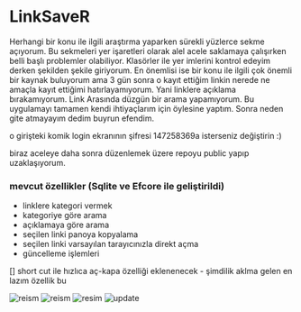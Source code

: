 # LinkSaveR

Herhangi bir konu ile ilgili araştırma yaparken sürekli yüzlerce sekme açıyorum. Bu sekmeleri yer işaretleri olarak alel acele saklamaya çalışırken belli başlı problemler olabiliyor. Klasörler ile yer imlerini kontrol edeyim derken şekilden şekile giriyorum. En önemlisi ise bir konu ile ilgili çok önemli bir kaynak buluyorum ama 3 gün sonra o kayıt ettiğim linkin nerede ne amaçla kayıt ettiğimi hatırlayamıyorum. Yani linklere açıklama bırakamıyorum. Link Arasında düzgün bir arama yapamıyorum. Bu uygulamayı tamamen kendi ihtiyaçlarım için öylesine yaptım. Sonra neden gite atmayayım dedim buyrun efendim.

o girişteki komik login ekranının şifresi 147258369a isterseniz değiştirin :) 

biraz aceleye daha sonra düzenlemek üzere repoyu public yapıp uzaklaşıyorum.

### mevcut özellikler (Sqlite ve Efcore ile geliştirildi)
* linklere kategori vermek
* kategoriye göre arama
* açıklamaya göre arama
* seçilen linki panoya kopyalama
* seçilen linki varsayılan tarayıcınızla direkt açma
* güncelleme işlemleri

[] short cut ile hızlıca aç-kapa özelliği eklenenecek - şimdilik aklma gelen en lazım özellik bu 

![reism](https://github.com/hasanbaysal/LinkSaveR/blob/master/LinkSaveR/img/main.png)
![reism](https://github.com/hasanbaysal/LinkSaveR/blob/master/LinkSaveR/img/gif2.gif)
![resim](https://github.com/hasanbaysal/LinkSaveR/blob/master/LinkSaveR/img/browser.png)
![update](https://github.com/hasanbaysal/LinkSaveR/blob/master/LinkSaveR/img/update.png)
